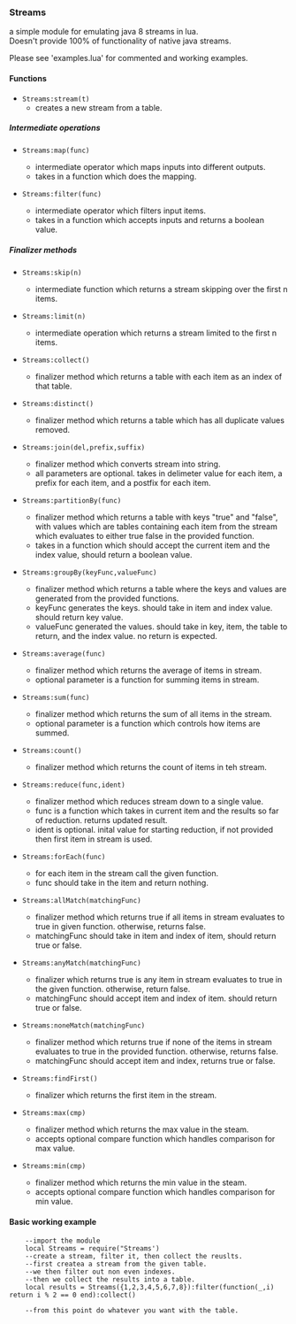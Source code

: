 ### Streams  
a simple module for emulating java 8 streams in lua.  
Doesn't provide 100% of functionality of native java streams.  

Please see 'examples.lua' for commented and working examples.

#### Functions  
- ```Streams:stream(t)```
    - creates a new stream from a table.

##### Intermediate operations


 - ```Streams:map(func)```  
    - intermediate operator which maps inputs into different outputs.  
    - takes in a function which does the mapping.  


 - ```Streams:filter(func)```  
    - intermediate operator which filters input items.  
    - takes in a function which accepts inputs and returns a boolean value.  

##### Finalizer methods  
- ```Streams:skip(n)```
    - intermediate function which returns a stream skipping over the first n items.


- ```Streams:limit(n)```
    - intermediate operation which returns a stream limited to the first n items.


 - ```Streams:collect()```  
    - finalizer method which returns a table with each item as an index of that table.  


 - ```Streams:distinct()```  
    - finalizer method which returns a table which has all duplicate values removed.  


 - ```Streams:join(del,prefix,suffix)```  
    - finalizer method which converts stream into string.  
    - all parameters are optional. takes in delimeter value for each item, a prefix for each item, and a postfix for each item.  


 - ```Streams:partitionBy(func)```  
    - finalizer method which returns a table with keys "true" and "false", with values which are tables containing each item from the stream which evaluates to either true false in the provided function.  
    - takes in a function which should accept the current item and the index value, should return a boolean value.  


 - ```Streams:groupBy(keyFunc,valueFunc)```  
    - finalizer method which returns a table where the keys and values are generated from the provided functions.
    - keyFunc generates the keys. should take in item and index value.  should return key value.  
    - valueFunc generated the values. should take in key, item, the table to return, and the index value. no return is expected.  


 - ```Streams:average(func)```  
    - finalizer method which returns the average of items in stream.  
    - optional parameter is a function for summing items in stream.  


 - ```Streams:sum(func)```  
   - finalizer method which returns the sum of all items in the stream.  
   - optional parameter is a function which controls how items are summed.  


 - ```Streams:count()```  
    - finalizer method which returns the count of items in teh stream.  


 - ```Streams:reduce(func,ident)```  
    - finalizer method which reduces stream down to a single value.  
    - func is a function which takes in current item and the results so far of reduction. returns updated result.    
    - ident is optional. inital value for starting reduction, if not provided then first item in stream is used.  


 - ```Streams:forEach(func)```  
    - for each item in the stream call the given function.  
    - func should take in the item and return nothing.  


 - ```Streams:allMatch(matchingFunc)```  
    - finalizer method which returns true if all items in stream evaluates to true in given function.  otherwise, returns false.  
    - matchingFunc should take in item and index of item, should return true or false.  


 - ```Streams:anyMatch(matchingFunc)```  
    - finalizer which returns true is any item in stream evaluates to true in the given function. otherwise, return false.
    - matchingFunc should accept item and index of item. should return true or false.  
   

 - ```Streams:noneMatch(matchingFunc)```  
    - finalizer method which returns true if none of the items in stream evaluates to true in the provided function. otherwise, returns false.  
    - matchingFunc should accept item and index, returns true or false.


 - ```Streams:findFirst()```  
    - finalizer which returns the first item in the stream.  
   

 - ```Streams:max(cmp)```  
    - finalizer method which returns the max value in the steam.  
    - accepts optional compare function which handles comparison for max value.
   

 - ```Streams:min(cmp)```  
     - finalizer method which returns the min value in the steam.
     - accepts optional compare function which handles comparison for min value.  


#### Basic working example  
``` 
    --import the module
    local Streams = require("Streams')
    --create a stream, filter it, then collect the reuslts.
    --first createa a stream from the given table.
    --we then filter out non even indexes.
    --then we collect the results into a table.
    local results = Streams({1,2,3,4,5,6,7,8}):filter(function(_,i) return i % 2 == 0 end):collect()    
    
    --from this point do whatever you want with the table.
```
